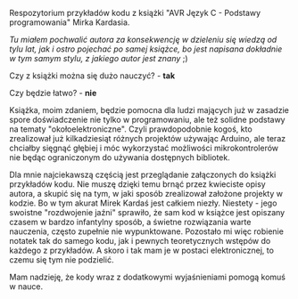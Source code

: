 Respozytorium przykładów kodu z książki "AVR Język C - Podstawy programowania" Mirka Kardasia.

_Tu miałem pochwalić autora za konsekwencję w dzieleniu się wiedzą od tylu lat, jak i ostro pojechać po samej książce, bo jest napisana dokładnie w tym samym stylu, z jakiego autor jest znany_ ;)

Czy z książki można się dużo nauczyć? -  **tak** 

Czy będzie łatwo? - **nie**

Książka, moim zdaniem, będzie pomocna dla ludzi mających już w zasadzie spore doświadczenie nie tylko w programowaniu, ale też solidne podstawy na tematy "okołoelektroniczne". Czyli prawdopodobnie kogoś, kto zrealizował już kilkadziesiąt różnych projektów używając Arduino, ale teraz chciałby sięgnąć głębiej i móc wykorzystać możliwości mikrokontrolerów nie będąc ograniczonym do używania dostępnych bibliotek. 

Dla mnie najciekawszą częścią jest przeglądanie załączonych do książki przykładów kodu. Nie muszę dzięki temu brnąć przez kwieciste opisy autora, a skupić się na tym, w jaki sposób zrealizował założone projekty w kodzie. Bo w tym akurat Mirek Kardaś jest całkiem niezły. Niestety - jego swoistne "rozdwojenie jaźni" sprawiło, że sam kod w książce jest opiszany czasem w bardzo infantylny sposób, a świetne rozwiązania warte nauczenia, często zupełnie nie wypunktowane. Pozostało mi więc robienie notatek tak do samego kodu, jak i pewnych teoretycznych wstępów do każdego z przykładów. A skoro i tak mam je w postaci elektronicznej, to czemu się tym nie podzielić. 

Mam nadzieję, że kody wraz z dodatkowymi wyjaśnieniami pomogą komuś w nauce.
